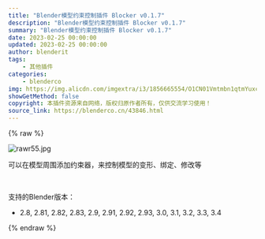 ```yaml
---
title: "Blender模型约束控制插件 Blocker v0.1.7"
description: "Blender模型约束控制插件 Blocker v0.1.7"
summary: "Blender模型约束控制插件 Blocker v0.1.7"
date: 2023-02-25 00:00:00
updated: 2023-02-25 00:00:00
author: blenderit
tags: 
    - 其他插件
categories:
    - blenderco
img: https://img.alicdn.com/imgextra/i3/1856665554/O1CN01Vmtmbn1qtmYuxckpI_!!1856665554.jpg
showGetMethod: false
copyright: 本插件资源来自网络，版权归原作者所有，仅供交流学习使用！
source_link: https://blenderco.cn/43846.html
---
```


{% raw %}
<p><img class="aligncenter" src="https://img.alicdn.com/imgextra/i3/1856665554/O1CN01Vmtmbn1qtmYuxckpI_!!1856665554.jpg" alt="rawr55.jpg "></p><p>可以在模型周围添加约束器，来控制模型的变形、绑定、修改等</p><p> </p><p>支持的Blender版本：</p><ul>
<li>2.8, 2.81, 2.82, 2.83, 2.9, 2.91, 2.92, 2.93, 3.0, 3.1, 3.2, 3.3, 3.4</li>
</ul>
<div style="display: none">blenderco</div>
{% endraw %}